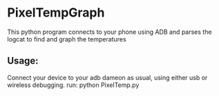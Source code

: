 # PixelTempGraph
This python program connects to your phone using ADB and parses the logcat to find and graph the temperatures

## Usage:

Connect your device to your adb dameon as usual, using either usb or wireless debugging.
run:
python PixelTemp.py
